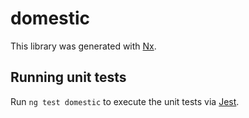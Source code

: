 # domestic

This library was generated with [Nx](https://nx.dev).

## Running unit tests

Run `ng test domestic` to execute the unit tests via [Jest](https://jestjs.io).
